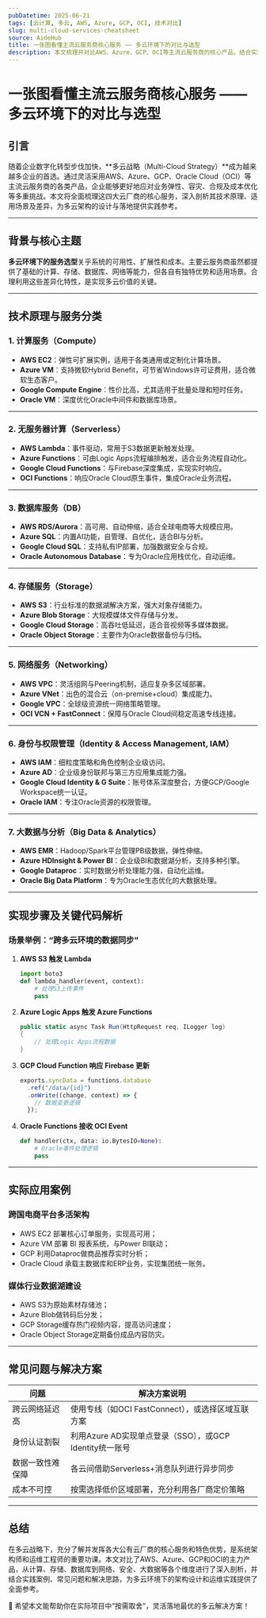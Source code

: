 ```yaml
---
pubDatetime: 2025-06-21
tags: [云计算, 多云, AWS, Azure, GCP, OCI, 技术对比]
slug: multi-cloud-services-cheatsheet
source: AideHub
title: 一张图看懂主流云服务商核心服务 —— 多云环境下的对比与选型
description: 本文梳理并对比AWS、Azure、GCP、OCI等主流云服务商的核心产品，结合实际案例和常见问题，帮助技术人员快速理解多云架构下的服务选型与应用实践。
---
```


# 一张图看懂主流云服务商核心服务 —— 多云环境下的对比与选型

## 引言

随着企业数字化转型步伐加快，**多云战略（Multi-Cloud Strategy）**成为越来越多企业的首选。通过灵活采用AWS、Azure、GCP、Oracle Cloud（OCI）等主流云服务商的各类产品，企业能够更好地应对业务弹性、容灾、合规及成本优化等多重挑战。本文将全面梳理这四大云厂商的核心服务，深入剖析其技术原理、适用场景及差异，为多云架构的设计与落地提供实践参考。

---

## 背景与核心主题

**多云环境下的服务选型**关乎系统的可用性、扩展性和成本。主要云服务商虽然都提供了基础的计算、存储、数据库、网络等能力，但各自有独特优势和适用场景。合理利用这些差异化特性，是实现多云价值的关键。

---

## 技术原理与服务分类

### 1. 计算服务（Compute）

- **AWS EC2**：弹性可扩展实例，适用于各类通用或定制化计算场景。
- **Azure VM**：支持微软Hybrid Benefit，可节省Windows许可证费用，适合微软生态客户。
- **Google Compute Engine**：性价比高，尤其适用于批量处理和短时任务。
- **Oracle VM**：深度优化Oracle中间件和数据库场景。

---

### 2. 无服务器计算（Serverless）

- **AWS Lambda**：事件驱动，常用于S3数据更新触发处理。
- **Azure Functions**：可由Logic Apps流程编排触发，适合业务流程自动化。
- **Google Cloud Functions**：与Firebase深度集成，实现实时响应。
- **OCI Functions**：响应Oracle Cloud原生事件，集成Oracle业务流程。

---

### 3. 数据库服务（DB）

- **AWS RDS/Aurora**：高可用、自动伸缩，适合全球电商等大规模应用。
- **Azure SQL**：内置AI功能，自管理、自优化，适合BI与分析。
- **Google Cloud SQL**：支持私有IP部署，加强数据安全与合规。
- **Oracle Autonomous Database**：专为Oracle应用栈优化，自动运维。

---

### 4. 存储服务（Storage）

- **AWS S3**：行业标准的数据湖解决方案，强大对象存储能力。
- **Azure Blob Storage**：大规模媒体文件存储与分发。
- **Google Cloud Storage**：高吞吐低延迟，适合音视频等多媒体数据。
- **Oracle Object Storage**：主要作为Oracle数据备份与归档。

---

### 5. 网络服务（Networking）

- **AWS VPC**：灵活组网与Peering机制，适应复杂多区域部署。
- **Azure VNet**：出色的混合云（on-premise+cloud）集成能力。
- **Google VPC**：全球级资源统一网络策略管理。
- **OCI VCN + FastConnect**：保障与Oracle Cloud间稳定高速专线连接。

---

### 6. 身份与权限管理（Identity & Access Management, IAM）

- **AWS IAM**：细粒度策略和角色控制企业级访问。
- **Azure AD**：企业级身份联邦与第三方应用集成能力强。
- **Google Cloud Identity & G Suite**：账号体系深度整合，方便GCP/Google Workspace统一认证。
- **Oracle IAM**：专注Oracle资源的权限管理。

---

### 7. 大数据与分析（Big Data & Analytics）

- **AWS EMR**：Hadoop/Spark平台管理PB级数据，弹性伸缩。
- **Azure HDInsight & Power BI**：企业级BI和数据湖分析，支持多种引擎。
- **Google Dataproc**：实时数据分析处理能力强，自动化运维。
- **Oracle Big Data Platform**：专为Oracle生态优化的大数据处理。

---

## 实现步骤及关键代码解析

### 场景举例：“跨多云环境的数据同步”

1. **AWS S3 触发 Lambda**
   ```python
   import boto3
   def lambda_handler(event, context):
       # 处理S3上传事件
       pass
   ```
2. **Azure Logic Apps 触发 Azure Functions**
   ```csharp
   public static async Task Run(HttpRequest req, ILogger log)
   {
       // 处理Logic Apps流程数据
   }
   ```
3. **GCP Cloud Function 响应 Firebase 更新**
   ```javascript
   exports.syncData = functions.database
     .ref("/data/{id}")
     .onWrite((change, context) => {
       // 数据变更逻辑
     });
   ```
4. **Oracle Functions 接收 OCI Event**
   ```python
   def handler(ctx, data: io.BytesIO=None):
       # Oracle事件处理逻辑
       pass
   ```

---

## 实际应用案例

### 跨国电商平台多活架构

- AWS EC2 部署核心订单服务，实现高可用；
- Azure VM 部署 BI 报表系统，与Power BI联动；
- GCP 利用Dataproc做商品推荐实时分析；
- Oracle Cloud 承载主数据库和ERP业务，实现集团统一账务。

### 媒体行业数据湖建设

- AWS S3为原始素材存储池；
- Azure Blob做转码后分发；
- GCP Storage缓存热门视频内容，提高访问速度；
- Oracle Object Storage定期备份成品内容防灾。

---

## 常见问题与解决方案

| 问题             | 解决方案说明                                            |
| ---------------- | ------------------------------------------------------- |
| 跨云网络延迟高   | 使用专线（如OCI FastConnect），或选择区域互联方案       |
| 身份认证割裂     | 利用Azure AD实现单点登录（SSO），或GCP Identity统一账号 |
| 数据一致性难保障 | 各云间借助Serverless+消息队列进行异步同步               |
| 成本不可控       | 按需选择低价区域部署，充分利用各厂商定价策略            |

---

## 总结

在多云战略下，充分了解并发挥各大公有云厂商的核心服务和特色优势，是系统架构师和运维工程师的重要功课。本文对比了AWS、Azure、GCP和OCI的主力产品，从计算、存储、数据库到网络、安全、大数据等各个维度进行了深入剖析，并结合实践案例、常见问题和解决思路，为多云环境下的架构设计和运维实践提供了全面参考。

🚀 希望本文能帮助你在实际项目中“按需取舍”，灵活落地最优的多云解决方案！
